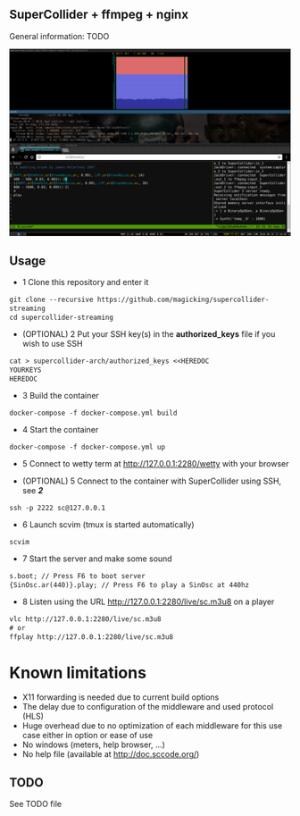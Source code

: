 SuperCollider + ffmpeg + nginx
------------------------------
General information: TODO

![SCS](/sc_streaming.jpg?raw=true)

Usage
-----

* 1 Clone this repository and enter it
```
git clone --recursive https://github.com/magicking/supercollider-streaming
cd supercollider-streaming
```

* (OPTIONAL) 2 Put your SSH key(s) in the **authorized_keys** file if you wish to use SSH
```
cat > supercollider-arch/authorized_keys <<HEREDOC
YOURKEYS
HEREDOC
```

* 3 Build the container
```
docker-compose -f docker-compose.yml build
```

* 4 Start the container
```
docker-compose -f docker-compose.yml up
```

* 5 Connect to wetty term at http://127.0.0.1:2280/wetty with your browser

* (OPTIONAL) 5 Connect to the container with SuperCollider using SSH, see ***2***
```
ssh -p 2222 sc@127.0.0.1
```

* 6 Launch scvim (tmux is started automatically)
```
scvim
```

* 7 Start the server and make some sound
```
s.boot; // Press F6 to boot server
{SinOsc.ar(440)}.play; // Press F6 to play a SinOsc at 440hz
```

* 8 Listen using the URL http://127.0.0.1:2280/live/sc.m3u8 on a player
```
vlc http://127.0.0.1:2280/live/sc.m3u8
# or
ffplay http://127.0.0.1:2280/live/sc.m3u8
```

# Known limitations
 * X11 forwarding is needed due to current build options
 * The delay due to configuration of the middleware and used protocol (HLS)
 * Huge overhead due to no optimization of each middleware for this use case either in option or ease of use
 * No windows (meters, help browser, ...)
 * No help file (available at http://doc.sccode.org/)

TODO
----

See TODO file
